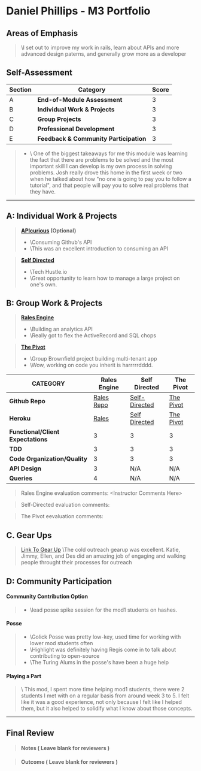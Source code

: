 # Daniel Phillips - M3 Portfolio

## Areas of Emphasis

> \I set out to improve my work in rails, learn about APIs and more advanced design paterns, and generally grow more as a developer

## Self-Assessment

| Section | Category | Score |
| --- | ----- | --- |
| A | **End-of-Module Assessment** | 3|
| B | **Individual Work & Projects** | 3 |
| C | **Group Projects** | 3|
| D | **Professional Development** | 3 |
| E | **Feedback & Community Participation** | 3 |

>* \ One of the biggest takeaways for me this module was learning the fact
that there are problems to be solved and the most important skill I can develop
is my own process in solving problems. Josh really drove this home in the first
week or two when he talked about how "no one is going to pay you to follow
a tutorial", and that people will pay you to solve real problems that they have.

-----------------------

## A: Individual Work & Projects

> **[APIcurious](http://backend.turing.io/module3/projects/apicurious) (Optional)**
>* \Consuming Github's API
>* \This was an excellent introduction to consuming an API

> **[Self Directed](http://backend.turing.io/module3/projects/self_directed_project)**
>* \Tech Hustle.io
>* \Great opportunity to learn how to manage a large project on one's own.


## B: Group Work & Projects

> **[Rales Engine](http://backend.turing.io/module3/projects/rails_engine)**
>* \Building an analytics API
>* \Really got to flex the ActiveRecord and SQL chops

> **[The Pivot](http://backend.turing.io/module3/projects/the_pivot)**
>* \Group Brownfield project building multi-tenant app
>* \Wow, working on code you inherit is harrrrrdddd.

| CATEGORY | Rales Engine | Self Directed | The Pivot |
| --- | --- | --- | --- |
| **Github Repo** | [Rales Repo](https://github.com/dphilla/sales_engine) | [Self-Directed](https://github.com/dphilla/techhustle.io) | [The Pivot](https://github.com/jayphodges/the_pivot) |
| **Heroku** | [Rales](https://) | [Self Directed](https://techhustle.herokuapp.com) | [The Pivot](https://ancient-tundra-62071.herokuapp.com/) |
| **Functional/Client Expectations** | 3 | 3 | 3 |
| **TDD** | 3 | 3 | 3 |
| **Code Organization/Quality** | 3 | 3 | 3 |
| **API Design** | 3 | N/A | N/A |
| **Queries** | 4 | N/A | N/A |

> Rales Engine evaluation comments:
\<Instructor Comments Here>

> Self-Directed evaluation comments:

> The Pivot eevaluation comments:


## C. **Gear Ups**

> [Link To Gear Up]()
\The cold outreach gearup was excellent. Katie, Jimmy, Ellen, and Des did an amazing job of engaging and walking people throught their processes for outreach

## D: Community Participation

#### **Community Contribution Option**
>* \lead posse spike session for the mod1 students on hashes.

#### **Posse**
  >* \Golick Posse was pretty low-key, used time for working with lower mod students often
  >* \Highlight was definitely having Regis come in to talk about contributing to open-source
  >* \The Turing Alums in the posse's have been a huge help

#### **Playing a Part**

> \ This mod, I spent more time helping mod1 students, there were 2 students I
met with on a regular basis from around week 3 to 5. I felt like it was a good
experience, not only because I felt like I helped them, but it also helped to
solidify what I know about those concepts.

------------------

## Final Review

> #### Notes ( Leave blank for reviewers )



> #### Outcome ( Leave blank for reviewers )




